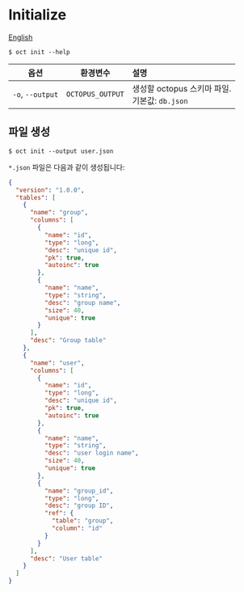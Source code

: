# Initialize

[English](../init.md)

```shell
$ oct init --help
```

|       옵션       |     환경변수     | 설명                                              |
| :--------------: | :--------------: | :------------------------------------------------ |
| `-o`, `--output` | `OCTOPUS_OUTPUT` | 생성할 octopus 스키마 파일.<br/>기본값: `db.json` |

## 파일 생성

```shell
$ oct init --output user.json
```

`*.json` 파일은 다음과 같이 생성됩니다:

```json
{
  "version": "1.0.0",
  "tables": [
    {
      "name": "group",
      "columns": [
        {
          "name": "id",
          "type": "long",
          "desc": "unique id",
          "pk": true,
          "autoinc": true
        },
        {
          "name": "name",
          "type": "string",
          "desc": "group name",
          "size": 40,
          "unique": true
        }
      ],
      "desc": "Group table"
    },
    {
      "name": "user",
      "columns": [
        {
          "name": "id",
          "type": "long",
          "desc": "unique id",
          "pk": true,
          "autoinc": true
        },
        {
          "name": "name",
          "type": "string",
          "desc": "user login name",
          "size": 40,
          "unique": true
        },
        {
          "name": "group_id",
          "type": "long",
          "desc": "group ID",
          "ref": {
            "table": "group",
            "column": "id"
          }
        }
      ],
      "desc": "User table"
    }
  ]
}
```
